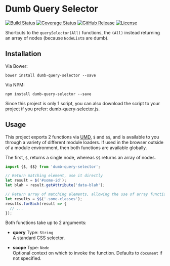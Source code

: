 
Dumb Query Selector
===================

[![Build Status](https://travis-ci.org/ultraq/dumb-query-selector.svg?branch=master)](https://travis-ci.org/ultraq/dumb-query-selector)
[![Coverage Status](https://coveralls.io/repos/github/ultraq/dumb-query-selector/badge.svg?branch=master)](https://coveralls.io/github/ultraq/dumb-query-selector?branch=master)
[![GitHub Release](https://img.shields.io/github/release/ultraq/dumb-query-selector.svg?maxAge=3600)](https://github.com/ultraq/dumb-query-selector/releases/latest)
[![License](https://img.shields.io/github/license/ultraq/dumb-query-selector.svg?maxAge=2592000)](https://github.com/ultraq/dumb-query-selector/blob/master/LICENSE.txt)

Shortcuts to the `querySelector(All)` functions, the `(All)` instead returning
an array of nodes (because `NodeList`s are dumb).


Installation
------------

Via Bower:

```
bower install dumb-query-selector --save
```

Via NPM:

```
npm install dumb-query-selector --save
```

Since this project is only 1 script, you can also download the script to your
project if you prefer: [dumb-query-selector.js](https://raw.githubusercontent.com/ultraq/dumb-query-selector/master/dumb-query-selector.js).


Usage
-----

This project exports 2 functions via [UMD](https://github.com/umdjs/umd), `$`
and `$$`, and is available to you through a variety of different module loaders.
If used in the browser outside of a module environment, then both functions are
available globally.

The first, `$`, returns a single node, whereas `$$` returns an array of nodes.

```javascript
import {$, $$} from 'dumb-query-selector';

// Return matching element, use it directly
let result = $('#some-id');
let blah = result.getAttribute('data-blah');

// Return array of matching elements, allowing the use of array functions
let results = $$('.some-classes');
results.forEach(result => {
  // ...
});
```

Both functions take up to 2 arguments:

 - **query**
   Type: `String`  
   A standard CSS selector.

 - **scope**
   Type: `Node`  
   Optional context on which to invoke the function.  Defaults to `document` if
   not specified.
